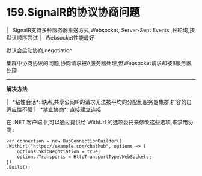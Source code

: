 # 159.SignalR的协议协商问题

|   SignalR支持多种服务器推送方式,Websocket, Server-Sent Events
  ,长轮询,按默认顺序尝试
|   Websocket性能最好

默认会启动协商,negotiation

集群中协商协议的问题,协商请求被A服务器处理,但Websocket请求却被B服务器处理

------------------------------------------------------------------------

**解决方法**

|   \*粘性会话\*:
  缺点,共享公网IP的请求无法被平均的分配到服务器集群,扩容的自适应性不强
|   \*禁止协商\*: 直接建立连接

在 .NET 客户端中,可以通过提供给 WithUrl
的选项委托来修改这些选项,来禁用协商 :

    var connection = new HubConnectionBuilder()
    .WithUrl("https://example.com/chathub", options => {
        options.SkipNegotiation = true;
        options.Transports = HttpTransportType.WebSockets;
    })
    .Build();
